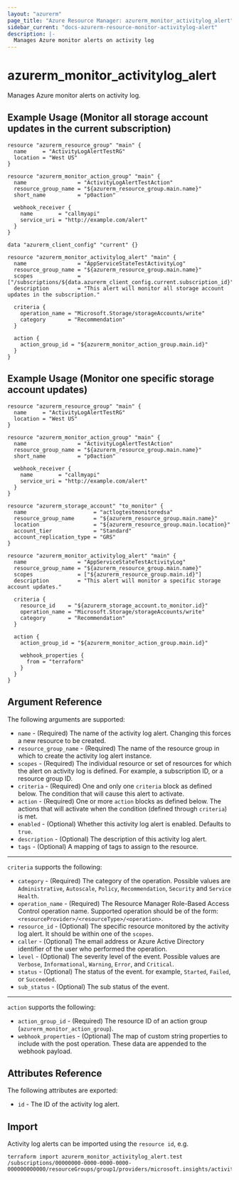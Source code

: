 ```yaml
---
layout: "azurerm"
page_title: "Azure Resource Manager: azurerm_monitor_activitylog_alert"
sidebar_current: "docs-azurerm-resource-monitor-activitylog-alert"
description: |-
  Manages Azure monitor alerts on activity log
---
```


# azurerm_monitor_activitylog_alert

Manages Azure monitor alerts on activity log.

## Example Usage (Monitor all storage account updates in the current subscription)

```hcl
resource "azurerm_resource_group" "main" {
  name     = "ActivityLogAlertTestRG"
  location = "West US"
}

resource "azurerm_monitor_action_group" "main" {
  name                = "ActivityLogAlertTestAction"
  resource_group_name = "${azurerm_resource_group.main.name}"
  short_name          = "p0action"

  webhook_receiver {
    name        = "callmyapi"
    service_uri = "http://example.com/alert"
  }
}

data "azurerm_client_config" "current" {}

resource "azurerm_monitor_activitylog_alert" "main" {
  name                = "AppServiceStateTestActivityLog"
  resource_group_name = "${azurerm_resource_group.main.name}"
  scopes              = ["/subscriptions/${data.azurerm_client_config.current.subscription_id}"]
  description         = "This alert will monitor all storage account updates in the subscription."

  criteria {
    operation_name = "Microsoft.Storage/storageAccounts/write"
    category       = "Recommendation"
  }

  action {
    action_group_id = "${azurerm_monitor_action_group.main.id}"
  }
}
```

## Example Usage (Monitor one specific storage account updates)

```hcl
resource "azurerm_resource_group" "main" {
  name     = "ActivityLogAlertTestRG"
  location = "West US"
}

resource "azurerm_monitor_action_group" "main" {
  name                = "ActivityLogAlertTestAction"
  resource_group_name = "${azurerm_resource_group.main.name}"
  short_name          = "p0action"

  webhook_receiver {
    name        = "callmyapi"
    service_uri = "http://example.com/alert"
  }
}

resource "azurerm_storage_account" "to_monitor" {
  name                     = "actlogtestmonitoredsa"
  resource_group_name      = "${azurerm_resource_group.main.name}"
  location                 = "${azurerm_resource_group.main.location}"
  account_tier             = "Standard"
  account_replication_type = "GRS"
}

resource "azurerm_monitor_activitylog_alert" "main" {
  name                = "AppServiceStateTestActivityLog"
  resource_group_name = "${azurerm_resource_group.main.name}"
  scopes              = ["${azurerm_resource_group.main.id}"]
  description         = "This alert will monitor a specific storage account updates."

  criteria {
    resource_id    = "${azurerm_storage_account.to_monitor.id}"
    operation_name = "Microsoft.Storage/storageAccounts/write"
    category       = "Recommendation"
  }

  action {
    action_group_id = "${azurerm_monitor_action_group.main.id}"

    webhook_properties {
      from = "terraform"
    }
  }
}
```

## Argument Reference

The following arguments are supported:

* `name` - (Required) The name of the activity log alert. Changing this forces a new resource to be created.
* `resource_group_name` - (Required) The name of the resource group in which to create the activity log alert instance.
* `scopes` - (Required) The individual resource or set of resources for which the alert on activity log is defined. For example, a subscription ID, or a resource group ID.
* `criteria` - (Required) One and only one `criteria` block as defined below. The condition that will cause this alert to activate.
* `action` - (Required) One or more `action` blocks as defined below. The actions that will activate when the condition (defined through `criteria`) is met.
* `enabled` - (Optional) Whether this activity log alert is enabled. Defaults to `true`.
* `description` - (Optional) The description of this activity log alert.
* `tags` - (Optional) A mapping of tags to assign to the resource.

---

`criteria` supports the following:

* `category` - (Required) The category of the operation. Possible values are `Administrative`, `Autoscale`, `Policy`, `Recommendation`, `Security` and `Service Health`.
* `operation_name` - (Required) The Resource Manager Role-Based Access Control operation name. Supported operation should be of the form: `<resourceProvider>/<resourceType>/<operation>`.
* `resource_id` - (Optional) The specific resource monitored by the activity log alert. It should be within one of the `scopes`.
* `caller` - (Optional) The email address or Azure Active Directory identifier of the user who performed the operation.
* `level` - (Optional) The severity level of the event. Possible values are `Verbose`, `Informational`, `Warning`, `Error`, and `Critical`.
* `status` - (Optional) The status of the event. for example, `Started`, `Failed`, or `Succeeded`.
* `sub_status` - (Optional) The sub status of the event.

---

`action` supports the following:

* `action_group_id` - (Required) The resource ID of an action group (`azurerm_monitor_action_group`).
* `webhook_properties` - (Optional) The map of custom string properties to include with the post operation. These data are appended to the webhook payload.

## Attributes Reference

The following attributes are exported:

* `id` - The ID of the activity log alert.

## Import

Activity log alerts can be imported using the `resource id`, e.g.

```shell
terraform import azurerm_monitor_activitylog_alert.test /subscriptions/00000000-0000-0000-0000-000000000000/resourceGroups/group1/providers/microsoft.insights/activityLogAlerts/myalertname
```
